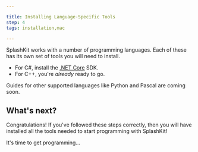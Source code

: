 ```yaml
---

title: Installing Language-Specific Tools
step: 4
tags: installation,mac

---
```


SplashKit works with a number of programming languages.
Each of these has its own set of tools you will need to install.

* For C#, install the [.NET Core](/articles/installation/mac/languages/dotnet) SDK.
* For C++, you're _already_ ready to go.

Guides for other supported languages like Python and Pascal are coming soon.

## What's next?

Congratulations! If you've followed these steps correctly, then you will have
installed all the tools needed to start programming with SplashKit!

It's time to get programming...
